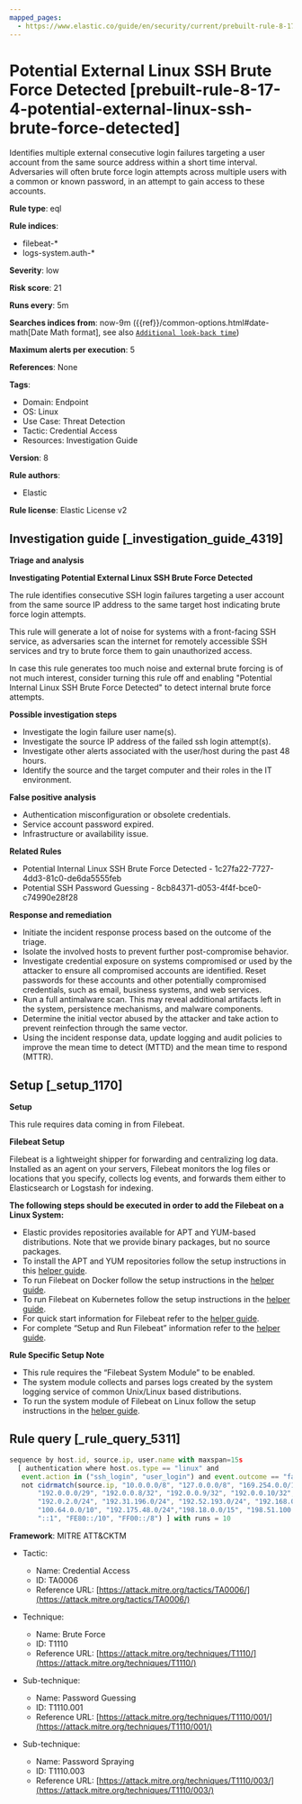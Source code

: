 ```yaml
---
mapped_pages:
  - https://www.elastic.co/guide/en/security/current/prebuilt-rule-8-17-4-potential-external-linux-ssh-brute-force-detected.html
---
```


# Potential External Linux SSH Brute Force Detected [prebuilt-rule-8-17-4-potential-external-linux-ssh-brute-force-detected]

Identifies multiple external consecutive login failures targeting a user account from the same source address within a short time interval. Adversaries will often brute force login attempts across multiple users with a common or known password, in an attempt to gain access to these accounts.

**Rule type**: eql

**Rule indices**:

* filebeat-*
* logs-system.auth-*

**Severity**: low

**Risk score**: 21

**Runs every**: 5m

**Searches indices from**: now-9m ({{ref}}/common-options.html#date-math[Date Math format], see also [`Additional look-back time`](docs-content://solutions/security/detect-and-alert/create-detection-rule.md#rule-schedule))

**Maximum alerts per execution**: 5

**References**: None

**Tags**:

* Domain: Endpoint
* OS: Linux
* Use Case: Threat Detection
* Tactic: Credential Access
* Resources: Investigation Guide

**Version**: 8

**Rule authors**:

* Elastic

**Rule license**: Elastic License v2

## Investigation guide [_investigation_guide_4319]

**Triage and analysis**

**Investigating Potential External Linux SSH Brute Force Detected**

The rule identifies consecutive SSH login failures targeting a user account from the same source IP address to the same target host indicating brute force login attempts.

This rule will generate a lot of noise for systems with a front-facing SSH service, as adversaries scan the internet for remotely accessible SSH services and try to brute force them to gain unauthorized access.

In case this rule generates too much noise and external brute forcing is of not much interest, consider turning this rule off and enabling "Potential Internal Linux SSH Brute Force Detected" to detect internal brute force attempts.

**Possible investigation steps**

* Investigate the login failure user name(s).
* Investigate the source IP address of the failed ssh login attempt(s).
* Investigate other alerts associated with the user/host during the past 48 hours.
* Identify the source and the target computer and their roles in the IT environment.

**False positive analysis**

* Authentication misconfiguration or obsolete credentials.
* Service account password expired.
* Infrastructure or availability issue.

**Related Rules**

* Potential Internal Linux SSH Brute Force Detected - 1c27fa22-7727-4dd3-81c0-de6da5555feb
* Potential SSH Password Guessing - 8cb84371-d053-4f4f-bce0-c74990e28f28

**Response and remediation**

* Initiate the incident response process based on the outcome of the triage.
* Isolate the involved hosts to prevent further post-compromise behavior.
* Investigate credential exposure on systems compromised or used by the attacker to ensure all compromised accounts are identified. Reset passwords for these accounts and other potentially compromised credentials, such as email, business systems, and web services.
* Run a full antimalware scan. This may reveal additional artifacts left in the system, persistence mechanisms, and malware components.
* Determine the initial vector abused by the attacker and take action to prevent reinfection through the same vector.
* Using the incident response data, update logging and audit policies to improve the mean time to detect (MTTD) and the mean time to respond (MTTR).


## Setup [_setup_1170]

**Setup**

This rule requires data coming in from Filebeat.

**Filebeat Setup**

Filebeat is a lightweight shipper for forwarding and centralizing log data. Installed as an agent on your servers, Filebeat monitors the log files or locations that you specify, collects log events, and forwards them either to Elasticsearch or Logstash for indexing.

**The following steps should be executed in order to add the Filebeat on a Linux System:**

* Elastic provides repositories available for APT and YUM-based distributions. Note that we provide binary packages, but no source packages.
* To install the APT and YUM repositories follow the setup instructions in this [helper guide](beats://reference/filebeat/setup-repositories.md).
* To run Filebeat on Docker follow the setup instructions in the [helper guide](beats://reference/filebeat/running-on-docker.md).
* To run Filebeat on Kubernetes follow the setup instructions in the [helper guide](beats://reference/filebeat/running-on-kubernetes.md).
* For quick start information for Filebeat refer to the [helper guide](https://www.elastic.co/guide/en/beats/filebeat/8.11/filebeat-installation-configuration.html).
* For complete “Setup and Run Filebeat” information refer to the [helper guide](beats://reference/filebeat/setting-up-running.md).

**Rule Specific Setup Note**

* This rule requires the “Filebeat System Module” to be enabled.
* The system module collects and parses logs created by the system logging service of common Unix/Linux based distributions.
* To run the system module of Filebeat on Linux follow the setup instructions in the [helper guide](beats://reference/filebeat/filebeat-module-system.md).


## Rule query [_rule_query_5311]

```js
sequence by host.id, source.ip, user.name with maxspan=15s
  [ authentication where host.os.type == "linux" and
   event.action in ("ssh_login", "user_login") and event.outcome == "failure" and
   not cidrmatch(source.ip, "10.0.0.0/8", "127.0.0.0/8", "169.254.0.0/16", "172.16.0.0/12", "192.0.0.0/24",
       "192.0.0.0/29", "192.0.0.8/32", "192.0.0.9/32", "192.0.0.10/32", "192.0.0.170/32", "192.0.0.171/32",
       "192.0.2.0/24", "192.31.196.0/24", "192.52.193.0/24", "192.168.0.0/16", "192.88.99.0/24", "224.0.0.0/4",
       "100.64.0.0/10", "192.175.48.0/24","198.18.0.0/15", "198.51.100.0/24", "203.0.113.0/24", "240.0.0.0/4",
       "::1", "FE80::/10", "FF00::/8") ] with runs = 10
```

**Framework**: MITRE ATT&CKTM

* Tactic:

    * Name: Credential Access
    * ID: TA0006
    * Reference URL: [https://attack.mitre.org/tactics/TA0006/](https://attack.mitre.org/tactics/TA0006/)

* Technique:

    * Name: Brute Force
    * ID: T1110
    * Reference URL: [https://attack.mitre.org/techniques/T1110/](https://attack.mitre.org/techniques/T1110/)

* Sub-technique:

    * Name: Password Guessing
    * ID: T1110.001
    * Reference URL: [https://attack.mitre.org/techniques/T1110/001/](https://attack.mitre.org/techniques/T1110/001/)

* Sub-technique:

    * Name: Password Spraying
    * ID: T1110.003
    * Reference URL: [https://attack.mitre.org/techniques/T1110/003/](https://attack.mitre.org/techniques/T1110/003/)



